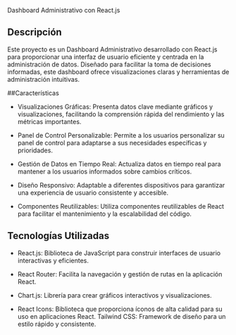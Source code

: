 
Dashboard Administrativo con React.js

## Descripción
Este proyecto es un Dashboard Administrativo desarrollado con React.js para proporcionar una interfaz de usuario eficiente y centrada en la administración de datos. Diseñado para facilitar la toma de decisiones informadas, este dashboard ofrece visualizaciones claras y herramientas de administración intuitivas.

##Características

- Visualizaciones Gráficas: Presenta datos clave mediante gráficos y visualizaciones, facilitando la comprensión rápida del rendimiento y las métricas importantes.

- Panel de Control Personalizable: Permite a los usuarios personalizar su panel de control para adaptarse a sus necesidades específicas y prioridades.

- Gestión de Datos en Tiempo Real: Actualiza datos en tiempo real para mantener a los usuarios informados sobre cambios críticos.

- Diseño Responsivo: Adaptable a diferentes dispositivos para garantizar una experiencia de usuario consistente y accesible.

- Componentes Reutilizables: Utiliza componentes reutilizables de React para facilitar el mantenimiento y la escalabilidad del código.
  
## Tecnologías Utilizadas

- React.js: Biblioteca de JavaScript para construir interfaces de usuario interactivas y eficientes.

- React Router: Facilita la navegación y gestión de rutas en la aplicación React.

- Chart.js: Librería para crear gráficos interactivos y visualizaciones.

- React Icons: Biblioteca que proporciona íconos de alta calidad para su uso en aplicaciones React.
Tailwind CSS: Framework de diseño para un estilo rápido y consistente.
